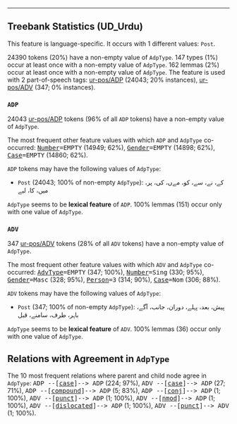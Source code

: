 

--------------------------------------------------------------------------------

## Treebank Statistics (UD_Urdu)

This feature is language-specific.
It occurs with 1 different values: `Post`.

24390 tokens (20%) have a non-empty value of `AdpType`.
147 types (1%) occur at least once with a non-empty value of `AdpType`.
162 lemmas (2%) occur at least once with a non-empty value of `AdpType`.
The feature is used with 2 part-of-speech tags: [ur-pos/ADP]() (24043; 20% instances), [ur-pos/ADV]() (347; 0% instances).

### `ADP`

24043 [ur-pos/ADP]() tokens (96% of all `ADP` tokens) have a non-empty value of `AdpType`.

The most frequent other feature values with which `ADP` and `AdpType` co-occurred: <tt><a href="Number.html">Number</a>=EMPTY</tt> (14949; 62%), <tt><a href="Gender.html">Gender</a>=EMPTY</tt> (14898; 62%), <tt><a href="Case.html">Case</a>=EMPTY</tt> (14860; 62%).

`ADP` tokens may have the following values of `AdpType`:

* `Post` (24043; 100% of non-empty `AdpType`): کے، نے، سے، کو، مےں، کی، پر، میں، کا، لیے

`AdpType` seems to be **lexical feature** of `ADP`. 100% lemmas (151) occur only with one value of `AdpType`.

### `ADV`

347 [ur-pos/ADV]() tokens (28% of all `ADV` tokens) have a non-empty value of `AdpType`.

The most frequent other feature values with which `ADV` and `AdpType` co-occurred: <tt><a href="AdvType.html">AdvType</a>=EMPTY</tt> (347; 100%), <tt><a href="Number.html">Number</a>=Sing</tt> (330; 95%), <tt><a href="Gender.html">Gender</a>=Masc</tt> (328; 95%), <tt><a href="Person.html">Person</a>=3</tt> (314; 90%), <tt><a href="Case.html">Case</a>=Nom</tt> (306; 88%).

`ADV` tokens may have the following values of `AdpType`:

* `Post` (347; 100% of non-empty `AdpType`): پیش، بعد، پہلے، دوران، جانب، آگے، باہر، طرف، سامنے، قبل

`AdpType` seems to be **lexical feature** of `ADV`. 100% lemmas (36) occur only with one value of `AdpType`.

## Relations with Agreement in `AdpType`

The 10 most frequent relations where parent and child node agree in `AdpType`:
<tt>ADP --[<a href="../dep/case.html">case</a>]--> ADP</tt> (224; 97%),
<tt>ADV --[<a href="../dep/case.html">case</a>]--> ADP</tt> (27; 71%),
<tt>ADP --[<a href="../dep/compound.html">compound</a>]--> ADP</tt> (5; 83%),
<tt>ADP --[<a href="../dep/conj.html">conj</a>]--> ADP</tt> (1; 100%),
<tt>ADV --[<a href="../dep/punct.html">punct</a>]--> ADP</tt> (1; 100%),
<tt>ADV --[<a href="../dep/nmod.html">nmod</a>]--> ADP</tt> (1; 100%),
<tt>ADV --[<a href="../dep/dislocated.html">dislocated</a>]--> ADP</tt> (1; 100%),
<tt>ADV --[<a href="../dep/punct.html">punct</a>]--> ADV</tt> (1; 100%).

